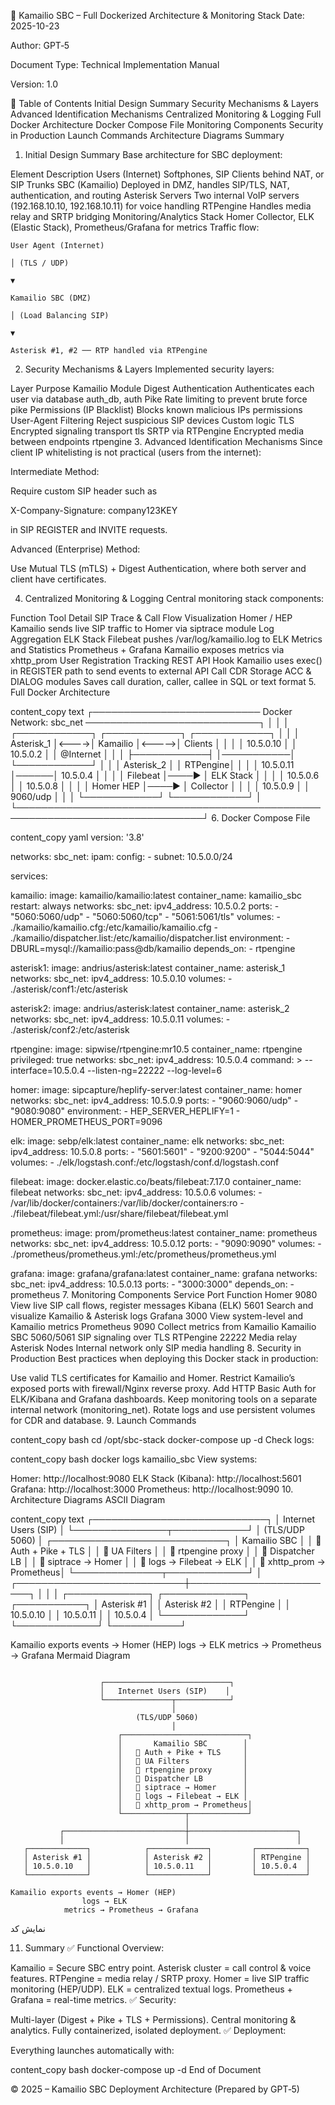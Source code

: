 🧭 Kamailio SBC – Full Dockerized Architecture & Monitoring Stack
Date: 2025-10-23

Author: GPT‑5

Document Type: Technical Implementation Manual

Version: 1.0

🔷 Table of Contents
Initial Design Summary
Security Mechanisms & Layers
Advanced Identification Mechanisms
Centralized Monitoring & Logging
Full Docker Architecture
Docker Compose File
Monitoring Components
Security in Production
Launch Commands
Architecture Diagrams
Summary
1. Initial Design Summary
Base architecture for SBC deployment:

Element	Description
Users (Internet)	Softphones, SIP Clients behind NAT, or SIP Trunks
SBC (Kamailio)	Deployed in DMZ, handles SIP/TLS, NAT, authentication, and routing
Asterisk Servers	Two internal VoIP servers (192.168.10.10, 192.168.10.11) for voice handling
RTPengine	Handles media relay and SRTP bridging
Monitoring/Analytics Stack	Homer Collector, ELK (Elastic Stack), Prometheus/Grafana for metrics
Traffic flow:
```
User Agent (Internet)

│ (TLS / UDP)

▼

Kamailio SBC (DMZ)

│ (Load Balancing SIP)

▼

Asterisk #1, #2 ── RTP handled via RTPengine
```
2. Security Mechanisms & Layers
Implemented security layers:

Layer	Purpose	Kamailio Module
Digest Authentication	Authenticates each user via database	auth_db, auth
Pike	Rate limiting to prevent brute force	pike
Permissions (IP Blacklist)	Blocks known malicious IPs	permissions
User-Agent Filtering	Reject suspicious SIP devices	Custom logic
TLS	Encrypted signaling transport	tls
SRTP via RTPengine	Encrypted media between endpoints	rtpengine
3. Advanced Identification Mechanisms
Since client IP whitelisting is not practical (users from the internet):

Intermediate Method:

Require custom SIP header such as

X-Company-Signature: company123KEY

in SIP REGISTER and INVITE requests.

Advanced (Enterprise) Method:

Use Mutual TLS (mTLS) + Digest Authentication, where both server and client have certificates.

4. Centralized Monitoring & Logging
Central monitoring stack components:

Function	Tool	Detail
SIP Trace & Call Flow Visualization	Homer / HEP	Kamailio sends live SIP traffic to Homer via siptrace module
Log Aggregation	ELK Stack	Filebeat pushes /var/log/kamailio.log to ELK
Metrics and Statistics	Prometheus + Grafana	Kamailio exposes metrics via xhttp_prom
User Registration Tracking	REST API Hook	Kamailio uses exec() in REGISTER path to send events to external API
Call CDR Storage	ACC & DIALOG modules	Saves call duration, caller, callee in SQL or text format
5. Full Docker Architecture

content_copy
text
┌─────────────────────────── Docker Network: sbc_net ────────────────────────────┐
│                                                                                │
│  ┌────────────┐      ┌────────────┐       ┌────────────┐                       │
│  │ Asterisk_1 │<---->│ Kamailio  │<----->│  Clients   │                       │
│  │ 10.5.0.10  │      │ 10.5.0.2  │       │ @Internet  │                       │
│  ├────────────┤      │───────────│       └────────────┘                       │
│  │ Asterisk_2 │      │  RTPengine│                                             │
│  │ 10.5.0.11  │──────│ 10.5.0.4  │                                             │
│  │ Filebeat   │────► │ ELK Stack │                                             │
│  │ 10.5.0.6   │      │ 10.5.0.8  │                                             │
│  │ Homer HEP  │────► │ Collector │                                             │
│  │ 10.5.0.9   │      │  9060/udp │                                             │
│  └────────────┘      └────────────┘                                             │
└────────────────────────────────────────────────────────────────────────────────┘
6. Docker Compose File

content_copy
yaml
version: '3.8'

networks:
  sbc_net:
    ipam:
      config:
        - subnet: 10.5.0.0/24

services:

  kamailio:
    image: kamailio/kamailio:latest
    container_name: kamailio_sbc
    restart: always
    networks:
      sbc_net:
        ipv4_address: 10.5.0.2
    ports:
      - "5060:5060/udp"
      - "5060:5060/tcp"
      - "5061:5061/tls"
    volumes:
      - ./kamailio/kamailio.cfg:/etc/kamailio/kamailio.cfg
      - ./kamailio/dispatcher.list:/etc/kamailio/dispatcher.list
    environment:
      - DBURL=mysql://kamailio:pass@db/kamailio
    depends_on:
      - rtpengine

  asterisk1:
    image: andrius/asterisk:latest
    container_name: asterisk_1
    networks:
      sbc_net:
        ipv4_address: 10.5.0.10
    volumes:
      - ./asterisk/conf1:/etc/asterisk

  asterisk2:
    image: andrius/asterisk:latest
    container_name: asterisk_2
    networks:
      sbc_net:
        ipv4_address: 10.5.0.11
    volumes:
      - ./asterisk/conf2:/etc/asterisk

  rtpengine:
    image: sipwise/rtpengine:mr10.5
    container_name: rtpengine
    privileged: true
    networks:
      sbc_net:
        ipv4_address: 10.5.0.4
    command: >
      --interface=10.5.0.4
      --listen-ng=22222
      --log-level=6

  homer:
    image: sipcapture/heplify-server:latest
    container_name: homer
    networks:
      sbc_net:
        ipv4_address: 10.5.0.9
    ports:
      - "9060:9060/udp"
      - "9080:9080"
    environment:
      - HEP_SERVER_HEPLIFY=1
      - HOMER_PROMETHEUS_PORT=9096

  elk:
    image: sebp/elk:latest
    container_name: elk
    networks:
      sbc_net:
        ipv4_address: 10.5.0.8
    ports:
      - "5601:5601"
      - "9200:9200"
      - "5044:5044"
    volumes:
      - ./elk/logstash.conf:/etc/logstash/conf.d/logstash.conf

  filebeat:
    image: docker.elastic.co/beats/filebeat:7.17.0
    container_name: filebeat
    networks:
      sbc_net:
        ipv4_address: 10.5.0.6
    volumes:
      - /var/lib/docker/containers:/var/lib/docker/containers:ro
      - ./filebeat/filebeat.yml:/usr/share/filebeat/filebeat.yml

  prometheus:
    image: prom/prometheus:latest
    container_name: prometheus
    networks:
      sbc_net:
        ipv4_address: 10.5.0.12
    ports:
      - "9090:9090"
    volumes:
      - ./prometheus/prometheus.yml:/etc/prometheus/prometheus.yml

  grafana:
    image: grafana/grafana:latest
    container_name: grafana
    networks:
      sbc_net:
        ipv4_address: 10.5.0.13
    ports:
      - "3000:3000"
    depends_on:
      - prometheus
7. Monitoring Components
Service	Port	Function
Homer	9080	View live SIP call flows, register messages
Kibana (ELK)	5601	Search and visualize Kamailio & Asterisk logs
Grafana	3000	View system-level and Kamailio metrics
Prometheus	9090	Collect metrics from Kamailio
Kamailio SBC	5060/5061	SIP signaling over TLS
RTPengine	22222	Media relay
Asterisk Nodes	Internal network only	SIP media handling
8. Security in Production
Best practices when deploying this Docker stack in production:

Use valid TLS certificates for Kamailio and Homer.
Restrict Kamailio’s exposed ports with firewall/Nginx reverse proxy.
Add HTTP Basic Auth for ELK/Kibana and Grafana dashboards.
Keep monitoring tools on a separate internal network (monitoring_net).
Rotate logs and use persistent volumes for CDR and database.
9. Launch Commands

content_copy
bash
cd /opt/sbc-stack
docker-compose up -d
Check logs:


content_copy
bash
docker logs kamailio_sbc
View systems:

Homer: http://localhost:9080
ELK Stack (Kibana): http://localhost:5601
Grafana: http://localhost:3000
Prometheus: http://localhost:9090
10. Architecture Diagrams
ASCII Diagram

content_copy
text
                    ┌────────────────────────────┐
                    │   Internet Users (SIP)    │
                    └───────────────┬────────────┘
                                    │
                            (TLS/UDP 5060)
                                    │
                        ┌────────────────────────────┐
                        │       Kamailio SBC        │
                        │   🔸 Auth + Pike + TLS     │
                        │   🔸 UA Filters            │
                        │   🔸 rtpengine proxy       │
                        │   🔸 Dispatcher LB         │
                        │   🔸 siptrace → Homer      │
                        │   🔸 logs → Filebeat → ELK │
                        │   🔸 xhttp_prom → Prometheus│
                        └──────────────┬─────────────┘
                                       │
           ┌───────────────────────────┼────────────────────────┐
           │                           │                        │
   ┌─────────────┐            ┌─────────────┐         ┌───────────┐
   │ Asterisk #1 │            │ Asterisk #2 │         │ RTPengine │
   │ 10.5.0.10   │            │ 10.5.0.11   │         │ 10.5.0.4  │
   └─────────────┘            └─────────────┘         └───────────┘

Kamailio exports events → Homer (HEP)
                logs → ELK
            metrics → Prometheus → Grafana
Mermaid Diagram
```

                    ┌────────────────────────────┐
                    │   Internet Users (SIP)    │
                    └───────────────┬────────────┘
                                    │
                            (TLS/UDP 5060)
                                    │
                        ┌────────────────────────────┐
                        │       Kamailio SBC        │
                        │   🔸 Auth + Pike + TLS     │
                        │   🔸 UA Filters            │
                        │   🔸 rtpengine proxy       │
                        │   🔸 Dispatcher LB         │
                        │   🔸 siptrace → Homer      │
                        │   🔸 logs → Filebeat → ELK │
                        │   🔸 xhttp_prom → Prometheus│
                        └──────────────┬─────────────┘
                                       │
           ┌───────────────────────────┼────────────────────────┐
           │                           │                        │
   ┌─────────────┐            ┌─────────────┐         ┌───────────┐
   │ Asterisk #1 │            │ Asterisk #2 │         │ RTPengine │
   │ 10.5.0.10   │            │ 10.5.0.11   │         │ 10.5.0.4  │
   └─────────────┘            └─────────────┘         └───────────┘

Kamailio exports events → Homer (HEP)
                logs → ELK
            metrics → Prometheus → Grafana
```
نمایش کد


11. Summary
✅ Functional Overview:

Kamailio = Secure SBC entry point.
Asterisk cluster = call control & voice features.
RTPengine = media relay / SRTP proxy.
Homer = live SIP traffic monitoring (HEP/UDP).
ELK = centralized textual logs.
Prometheus + Grafana = real-time metrics.
✅ Security:

Multi-layer (Digest + Pike + TLS + Permissions).
Central monitoring & analytics.
Fully containerized, isolated deployment.
✅ Deployment:

Everything launches automatically with:


content_copy
bash
docker-compose up -d
End of Document

© 2025 – Kamailio SBC Deployment Architecture (Prepared by GPT‑5)
